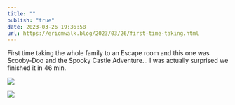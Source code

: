 ```yaml
---
title: ""
publish: "true"
date: 2023-03-26 19:36:58
url: https://ericmwalk.blog/2023/03/26/first-time-taking.html
---
```

First time taking the whole family to an Escape room and this one was Scooby-Doo and the Spooky Castle Adventure… I was actually surprised we finished it in 46 min.

![](https://ericmwalk.blog/uploads/2023/9eadd382dc.jpg)

![](https://ericmwalk.blog/uploads/2023/c1b65477de.jpg)